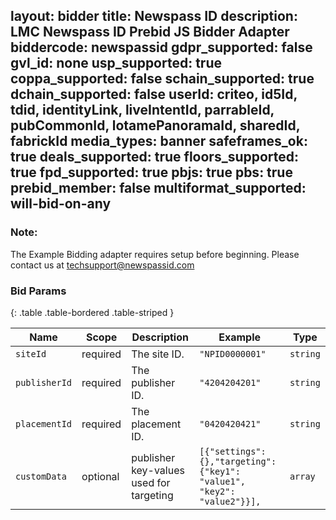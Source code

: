 layout: bidder
title: Newspass ID
description: LMC Newspass ID Prebid JS Bidder Adapter
biddercode: newspassid
gdpr_supported: false
gvl_id: none
usp_supported: true
coppa_supported: false
schain_supported: true
dchain_supported: false
userId: criteo, id5Id, tdid, identityLink, liveIntentId, parrableId, pubCommonId, lotamePanoramaId, sharedId, fabrickId
media_types: banner
safeframes_ok: true
deals_supported: true
floors_supported: true
fpd_supported: true
pbjs: true
pbs: true
prebid_member: false
multiformat_supported: will-bid-on-any
---
### Note:

The Example Bidding adapter requires setup before beginning. Please contact us at techsupport@newspassid.com

### Bid Params

{: .table .table-bordered .table-striped }

| Name      | Scope    | Description               | Example    | Type     |
|-----------|----------|---------------------------|------------|----------|
| `siteId`    | required | The site ID.  		   | `"NPID0000001"` | `string` |
| `publisherId`    | required | The publisher ID.  | `"4204204201"` | `string` |
| `placementId`    | required | The placement ID.  | `"0420420421"` | `string` |
| `customData`     | optional | publisher key-values used for targeting | `[{"settings":{},"targeting":{"key1": "value1", "key2": "value2"}}], ` | `array` |